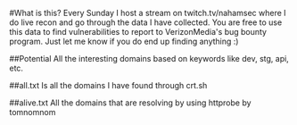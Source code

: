 #What is this?
Every Sunday I host a stream on twitch.tv/nahamsec where I do live recon and go through the data I have collected. You are free to use this data to find vulnerabilities to report to VerizonMedia's bug bounty program. Just let me know if you do end up finding anything :)

##Potential 
All the interesting domains based on keywords like dev, stg, api, etc. 

##all.txt 
Is all the domains I have found through crt.sh

##alive.txt 
All the domains that are resolving by using httprobe by tomnomnom



